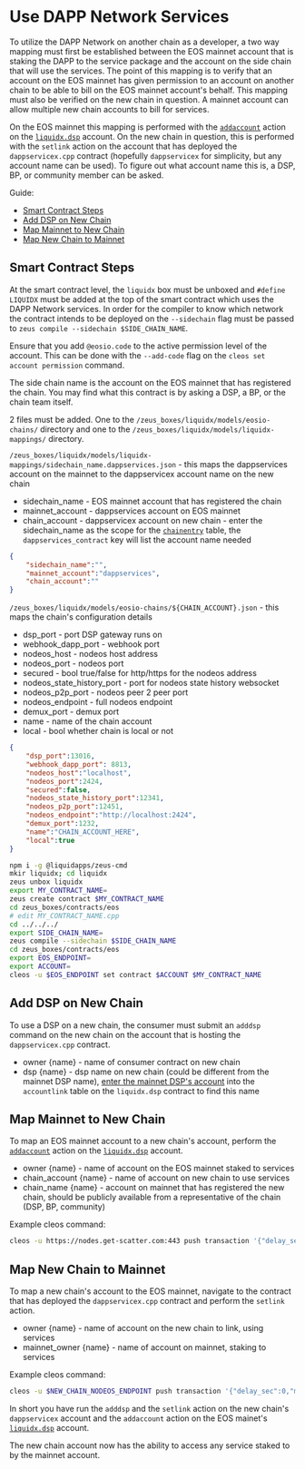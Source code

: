 Use DAPP Network Services
==========

To utilize the DAPP Network on another chain as a developer, a two way mapping must first be established between the EOS mainnet account that is staking the DAPP to the service package and the account on the side chain that will use the services.  The point of this mapping is to verify that an account on the EOS mainnet has given permission to an account on another chain to be able to bill on the EOS mainnet account's behalf.  This mapping must also be verified on the new chain in question.  A mainnet account can allow multiple new chain accounts to bill for services.

On the EOS mainnet this mapping is performed with the [`addaccount`](https://bloks.io/account/liquidx.dsp?loadContract=true&tab=Actions&table=chainentry&account=liquidx.dsp&scope=CHAIN_NAME_HERE&limit=100&action=addaccount) action on the [`liquidx.dsp`](https://bloks.io/account/liquidx.dsp) account.  On the new chain in question, this is performed with the `setlink` action on the account that has deployed the `dappservicex.cpp` contract (hopefully `dappservicex` for simplicity, but any account name can be used).  To figure out what account name this is, a DSP, BP, or community member can be asked.

Guide:

- [Smart Contract Steps](#smart-contract-steps)
- [Add DSP on New Chain](#add-dsp-on-new-chain)
- [Map Mainnet to New Chain](#map-mainnet-to-new-chain)
- [Map New Chain to Mainnet](#map-new-chain-to-mainnet)

## Smart Contract Steps

At the smart contract level, the `liquidx` box must be unboxed and `#define LIQUIDX` must be added at the top of the smart contract which uses the DAPP Network services.  In order for the compiler to know which network the contract intends to be deployed on the `--sidechain` flag must be passed to `zeus compile --sidechain $SIDE_CHAIN_NAME`.

Ensure that you add `@eosio.code` to the active permission level of the account.  This can be done with the `--add-code` flag on the `cleos set account permission` command.

The side chain name is the account on the EOS mainnet that has registered the chain.  You may find what this contract is by asking a DSP, a BP, or the chain team itself.

2 files must be added.  One to the `/zeus_boxes/liquidx/models/eosio-chains/` directory and one to the `/zeus_boxes/liquidx/models/liquidx-mappings/` directory.

`/zeus_boxes/liquidx/models/liquidx-mappings/sidechain_name.dappservices.json` - this maps the dappservices account on the mainnet to the dappservicex account name on the new chain

- sidechain_name - EOS mainnet account that has registered the chain
- mainnet_account - dappservices account on EOS mainnet
- chain_account - dappservicex account on new chain - enter the sidechain_name as the scope for the [`chainentry`](https://bloks.io/account/liquidx.dsp?loadContract=true&tab=Tables&table=chainentry&account=liquidx.dsp&scope=CHAIN_NAME_HERE&limit=100) table, the `dappservices_contract` key will list the account name needed

```json
{
    "sidechain_name":"",
    "mainnet_account":"dappservices",
    "chain_account":""
}
```

`/zeus_boxes/liquidx/models/eosio-chains/${CHAIN_ACCOUNT}.json` - this maps the chain's configuration details

 - dsp_port - port DSP gateway runs on
 - webhook_dapp_port - webhook port
 - nodeos_host - nodeos host address
 - nodeos_port - nodeos port
 - secured - bool true/false for http/https for the nodeos address
 - nodeos_state_history_port - port for nodeos state history websocket
 - nodeos_p2p_port - nodeos peer 2 peer port
 - nodeos_endpoint - full nodeos endpoint
 - demux_port - demux port
 - name - name of the chain account
 - local - bool whether chain is local or not

```json
{
    "dsp_port":13016,
    "webhook_dapp_port": 8813,
    "nodeos_host":"localhost",
    "nodeos_port":2424,
    "secured":false,
    "nodeos_state_history_port":12341,
    "nodeos_p2p_port":12451,
    "nodeos_endpoint":"http://localhost:2424",
    "demux_port":1232,
    "name":"CHAIN_ACCOUNT_HERE",
    "local":true
}
```

```bash
npm i -g @liquidapps/zeus-cmd
mkir liquidx; cd liquidx
zeus unbox liquidx
export MY_CONTRACT_NAME=
zeus create contract $MY_CONTRACT_NAME
cd zeus_boxes/contracts/eos
# edit MY_CONTRACT_NAME.cpp
cd ../../../
export SIDE_CHAIN_NAME=
zeus compile --sidechain $SIDE_CHAIN_NAME
cd zeus_boxes/contracts/eos
export EOS_ENDPOINT=
export ACCOUNT=
cleos -u $EOS_ENDPOINT set contract $ACCOUNT $MY_CONTRACT_NAME
```

## Add DSP on New Chain

To use a DSP on a new chain, the consumer must submit an `adddsp` command on the new chain on the account that is hosting the `dappservicex.cpp` contract.

- owner {name} - name of consumer contract on new chain
- dsp {name} - dsp name on new chain (could be different from the mainnet DSP name), [enter the mainnet DSP's account](https://bloks.io/account/liquidx.dsp?loadContract=true&tab=Tables&table=accountlink&account=liquidx.dsp&scope=MAINNET_DSP_NAME_HERE&limit=100) into the `accountlink` table on the `liquidx.dsp` contract to find this name

## Map Mainnet to New Chain

To map an EOS mainnet account to a new chain's account, perform the [`addaccount`](https://bloks.io/account/liquidx.dsp?loadContract=true&tab=Actions&account=liquidx.dsp&scope=liquidx.dsp&limit=100&action=addaccount) action on the [`liquidx.dsp`](https://bloks.io/account/liquidx.dsp) account.

- owner {name} - name of account on the EOS mainnet staked to services
- chain_account {name} - name of account on new chain to use services
- chain_name {name} - account on mainnet that has registered the new chain, should be publicly available from a representative of the chain (DSP, BP, community)

Example cleos command:
```bash
cleos -u https://nodes.get-scatter.com:443 push transaction '{"delay_sec":0,"max_cpu_usage_ms":0,"actions":[{"account":"liquidx.dsp","name":"addaccount","data":{"owner":"natdeveloper","chain_account":"liquidxcnsmr","chain_name":"mynewchainnn"},"authorization":[{"actor":"natdeveloper","permission":"active"}]}]}'
```

## Map New Chain to Mainnet

To map a new chain's account to the EOS mainnet, navigate to the contract that has deployed the `dappservicex.cpp` contract and perform the `setlink` action.

- owner {name} - name of account on the new chain to link, using services
- mainnet_owner {name} - name of account on mainnet, staking to services

Example cleos command:
```bash
cleos -u $NEW_CHAIN_NODEOS_ENDPOINT push transaction '{"delay_sec":0,"max_cpu_usage_ms":0,"actions":[{"account":"dappservicex","name":"setlink","data":{"owner":"liquidxcnsmr","mainnet_owner":"natdeveloper"},"authorization":[{"actor":"liquidxcnsmr","permission":"active"}]}]}'
```

In short you have run the `adddsp` and the `setlink` action on the new chain's `dappservicex` account and the `addaccount` action on the EOS mainet's [`liquidx.dsp`](https://bloks.io/account/liquidx.dsp) account.

The new chain account now has the ability to access any service staked to by the mainnet account.